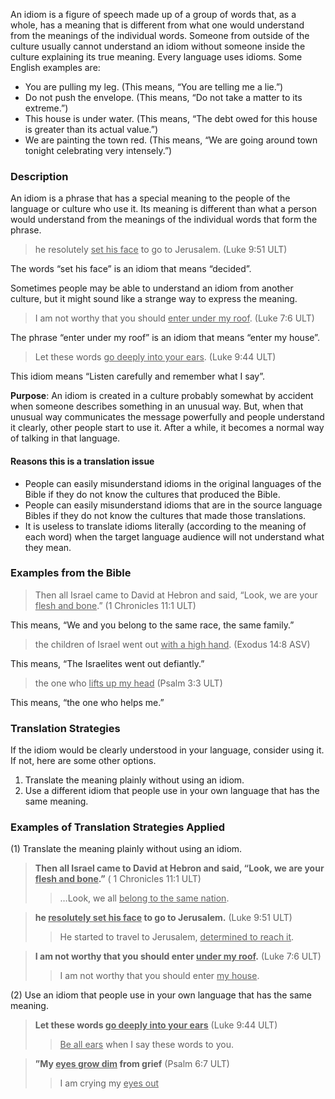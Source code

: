 
An idiom is a figure of speech made up of a group of words that, as a whole, has a meaning that is different from what one would understand from the meanings of the individual words. Someone from outside of the culture usually cannot understand an idiom without someone inside the culture explaining its true meaning. Every language uses idioms. Some English examples are:

* You are pulling my leg. (This means, “You are telling me a lie.”)
* Do not push the envelope. (This means, “Do not take a matter to its extreme.”)
* This house is under water. (This means, “The debt owed for this house is greater than its actual value.”)
* We are painting the town red. (This means, “We are going around town tonight celebrating very intensely.”)

### Description

An idiom is a phrase that has a special meaning to the people of the language or culture who use it. Its meaning is different than what a person would understand from the meanings of the individual words that form the phrase.

> he resolutely <u>set his face</u> to go to Jerusalem. (Luke 9:51 ULT)

The words “set his face” is an idiom that means “decided”.

Sometimes people may be able to understand an idiom from another culture, but it might sound like a strange way to express the meaning.

> I am not worthy that you should <u>enter under my roof</u>. (Luke 7:6 ULT)

The phrase “enter under my roof” is an idiom that means “enter my house”.

> Let these words <u>go deeply into your ears</u>. (Luke 9:44 ULT)

This idiom means “Listen carefully and remember what I say”.

**Purpose**: An idiom is created in a culture probably somewhat by accident when someone describes something in an unusual way. But, when that unusual way communicates the message powerfully and people understand it clearly, other people start to use it. After a while, it becomes a normal way of talking in that language.

#### Reasons this is a translation issue

* People can easily misunderstand idioms in the original languages of the Bible if they do not know the cultures that produced the Bible.
* People can easily misunderstand idioms that are in the source language Bibles if they do not know the cultures that made those translations.
* It is useless to translate idioms literally (according to the meaning of each word) when the target language audience will not understand what they mean.

### Examples from the Bible

> Then all Israel came to David at Hebron and said, “Look, we are your <u>flesh and bone</u>.” (1 Chronicles 11:1 ULT)

This means, “We and you belong to the same race, the same family.”

> the children of Israel went out <u>with a high hand</u>. (Exodus 14:8 ASV)

This means, “The Israelites went out defiantly.”

> the one who <u>lifts up my head</u> (Psalm 3:3 ULT)

This means, “the one who helps me.”

### Translation Strategies

If the idiom would be clearly understood in your language, consider using it. If not, here are some other options.

1. Translate the meaning plainly without using an idiom.
1. Use a different idiom that people use in your own language that has the same meaning.

### Examples of Translation Strategies Applied

(1) Translate the meaning plainly without using an idiom.

> **Then all Israel came to David at Hebron and said, “Look, we are your <u>flesh and bone</u>.”** ( 1 Chronicles 11:1 ULT)
>> …Look, we all <u>belong to the same nation</u>.

> **he <u>resolutely set his face</u> to go to Jerusalem.** (Luke 9:51 ULT)
>> He started to travel to Jerusalem, <u>determined to reach it</u>.

> **I am not worthy that you should enter <u>under my roof</u>.** (Luke 7:6 ULT)
>> I am not worthy that you should enter <u>my house</u>.

(2) Use an idiom that people use in your own language that has the same meaning.

> **Let these words <u>go deeply into your ears</u>** (Luke 9:44 ULT)
>> <u>Be all ears</u> when I say these words to you.

> **”My <u>eyes grow dim</u> from grief** (Psalm 6:7 ULT)
>> I am crying my <u>eyes out</u> 

